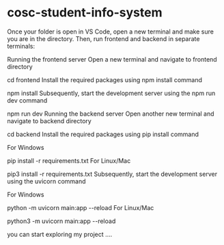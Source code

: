# cosc-student-info-system

Once your folder is open in VS Code, open a new terminal and make sure you are in the directory. Then, run frontend and backend in separate terminals:

Running the frontend server
Open a new terminal and navigate to frontend directory

cd frontend
Install the required packages using npm install command

npm install
Subsequently, start the development server using the npm run dev command

npm run dev
Running the backend server
Open another new terminal and navigate to backend directory

cd backend
Install the required packages using pip install command

For Windows

pip install -r requirements.txt
For Linux/Mac

pip3 install -r requirements.txt
Subsequently, start the development server using the uvicorn command

For Windows

python -m uvicorn main:app --reload
For Linux/Mac

python3 -m uvicorn main:app --reload


you can start exploring my project ....

